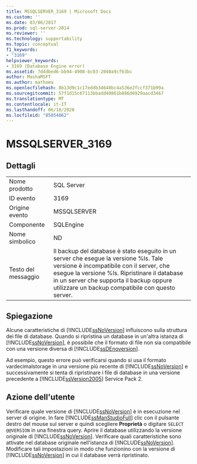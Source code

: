 ```yaml
---
title: MSSQLSERVER_3169 | Microsoft Docs
ms.custom: ''
ms.date: 03/06/2017
ms.prod: sql-server-2014
ms.reviewer: ''
ms.technology: supportability
ms.topic: conceptual
f1_keywords:
- "3169"
helpviewer_keywords:
- 3169 (Database Engine error)
ms.assetid: 7d4dbed6-bb94-4908-bc03-2040a9cf63bc
author: MashaMSFT
ms.author: mathoma
ms.openlocfilehash: 8b13d9c1c17eddb34648bc4a536e2fccf371b99a
ms.sourcegitcommit: 57f1d15c67113bbadd40861b886d6929aacd3467
ms.translationtype: MT
ms.contentlocale: it-IT
ms.lasthandoff: 06/18/2020
ms.locfileid: "85054062"
---
```

# <a name="mssqlserver_3169"></a>MSSQLSERVER_3169
    
## <a name="details"></a>Dettagli  
  
|||  
|-|-|  
|Nome prodotto|SQL Server|  
|ID evento|3169|  
|Origine evento|MSSQLSERVER|  
|Componente|SQLEngine|  
|Nome simbolico|ND|  
|Testo del messaggio|Il backup del database è stato eseguito in un server che esegue la versione %ls. Tale versione è incompatibile con il server, che esegue la versione %ls. Ripristinare il database in un server che supporta il backup oppure utilizzare un backup compatibile con questo server.|  
  
## <a name="explanation"></a>Spiegazione  
 Alcune caratteristiche di [!INCLUDE[ssNoVersion](../../includes/ssnoversion-md.md)] influiscono sulla struttura dei file di database. Quando si ripristina un database in un'altra istanza di [!INCLUDE[ssNoVersion](../../includes/ssnoversion-md.md)], è possibile che il formato di file non sia compatibile con una versione diversa di [!INCLUDE[ssDEnoversion](../../includes/ssdenoversion-md.md)].  
  
 Ad esempio, questo errore può verificarsi quando si usa il formato vardecimalstorage in una versione più recente di [!INCLUDE[ssNoVersion](../../includes/ssnoversion-md.md)] e successivamente si tenta di ripristinare i file di database in una versione precedente a [!INCLUDE[ssVersion2005](../../includes/ssversion2005-md.md)] Service Pack 2.  
  
## <a name="user-action"></a>Azione dell'utente  
 Verificare quale versione di [!INCLUDE[ssNoVersion](../../includes/ssnoversion-md.md)] è in esecuzione nel server di origine. In fare [!INCLUDE[ssManStudioFull](../../includes/ssmanstudiofull-md.md)] clic con il pulsante destro del mouse sul server e quindi scegliere **Proprietà** o digitare `SELECT @@VERSION` in una finestra query. Aprire il database utilizzando la versione originale di [!INCLUDE[ssNoVersion](../../includes/ssnoversion-md.md)]. Verificare quali caratteristiche sono attivate nel database originale nell'istanza di [!INCLUDE[ssNoVersion](../../includes/ssnoversion-md.md)]. Modificare tali impostazioni in modo che funzionino con la versione di [!INCLUDE[ssNoVersion](../../includes/ssnoversion-md.md)] in cui il database verrà ripristinato.  
  
  
